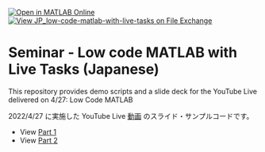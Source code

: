 [![Open in MATLAB Online](https://www.mathworks.com/images/responsive/global/open-in-matlab-online.svg)](https://matlab.mathworks.com/open/github/v1?repo=mathworks/JP_low-code-matlab-with-live-tasks)
[![View JP_low-code-matlab-with-live-tasks on File Exchange](https://www.mathworks.com/matlabcentral/images/matlab-file-exchange.svg)](https://jp.mathworks.com/matlabcentral/fileexchange/111480-jp_low-code-matlab-with-live-tasks)

# Seminar - Low code MATLAB with Live Tasks (Japanese)

This repository provides demo scripts and a slide deck for the YouTube Live delivered on 4/27: Low Code MATLAB 

2022/4/27 に実施した YouTube Live [動画](https://www.youtube.com/watch?v=RwoeakBGaw4) のスライド・サンプルコードです。

- View [Part 1](./demo/part1_singleFile.md)
- View [Part 2](./demo/part2_multipleFiles.md)




